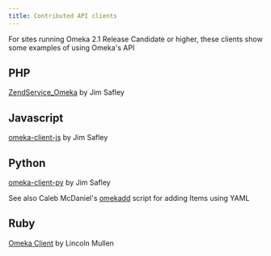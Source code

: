 ```yaml
---
title: Contributed API clients
---
```


For sites running Omeka 2.1 Release Candidate or higher, these clients show some examples of using Omeka's API

PHP 
-----------------------------------------------

[ZendService\_Omeka](https://github.com/jimsafley/ZendService_Omeka) by Jim Safley

Javascript
-------------------------------------------------------------

[omeka-client-js](https://github.com/jimsafley/omeka-client-js) by Jim Safley

Python
-----------------------------------------------------

[omeka-client-py](https://github.com/jimsafley/omeka-client-py) by Jim Safley

See also Caleb McDaniel's [omekadd](https://github.com/wcaleb/omekadd) script for adding Items using YAML

Ruby 
-------------------------------------------------

[Omeka Client](http://rubygems.org/gems/omeka_client) by Lincoln Mullen
